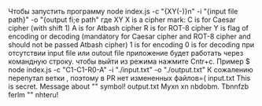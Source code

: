 Чтобы запустить программу
node index.js -c "{XY(-)}n" -i "{input file path}" -o "{output fi;e path"
где XY
X is a cipher mark:
C is for Caesar cipher (with shift 1)
A is for Atbash cipher
R is for ROT-8 cipher
Y is flag of encoding or decoding (mandatory for Caesar cipher and ROT-8 cipher and should not be passed Atbash cipher)
1 is for encoding
0 is for decoding
при отсутствии input file или outout file приложение будет работать через командную строку. чтобы выйти из режима нажмите Cntr+c.
Пример $ node index.js -c "C1-C1-R0-A" -i "./input.txt" -o "./output.txt"
К сожалению перепутал ветки , поэтому в PR нет измененных файлов=(
input.txt This is secret. Message about "" symbol!
output.txt Myxn xn nbdobm. Tbnnfzb ferlm "" nhteru!
